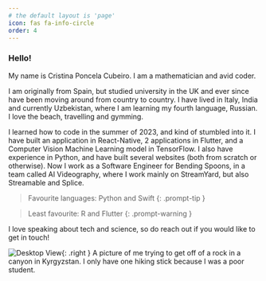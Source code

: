 ```yaml
---
# the default layout is 'page'
icon: fas fa-info-circle
order: 4
---
```


### Hello! 

My name is Cristina Poncela Cubeiro. I am a mathematician and avid coder. 

I am originally from Spain, but studied university in the UK and ever since have been moving around from country to country. I have lived in Italy, India and currently Uzbekistan, where I am learning my fourth language, Russian. I love the beach, travelling and gymming.

I learned how to code in the summer of 2023, and kind of stumbled into it. I have built an application in React-Native, 2 applications in Flutter, and a Computer Vision Machine Learning model in TensorFlow. I also have experience in Python, and have built several websites (both from scratch or otherwise). Now I work as a Software Engineer for Bending Spoons, in a team called AI Videography, where I work mainly on StreamYard, but also Streamable and Splice.

> Favourite languages:
Python and Swift
{: .prompt-tip }


> Least favourite:
R and Flutter
{: .prompt-warning }


I love speaking about tech and science, so do reach out if you would like to get in touch!

![Desktop View](/assets/img/kyrgyzstan.jpg){: .right }
A picture of me trying to get off of a rock in a canyon in Kyrgyzstan. I only have one hiking stick because I was a poor student.
